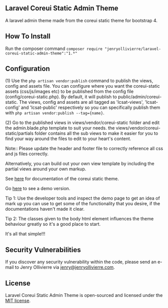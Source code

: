 ## Laravel Coreui Static Admin Theme

A laravel admin theme made from the coreui static theme for bootstrap 4.

## How To Install

Run the composer command `composer require "jenryollivierre/laravel-coreui-static-admin-theme":"1.*"`

## Configuration

(1) Use the `php artisan vendor:publish` command to publish the views, config and assets file. You can configure where you want the coreui-static assets (css/js/images etc) to be published from the config file (config/coreui-static.php). By default, it will publish to public/admin/coreui-static. The views, config and assets are all tagged as 'lcsat-views', 'lcsat-config' and 'lcsat-public' respectively so you can specifically publish them with `php artisan vendor:publish --tag={name}`.

(2) Go to the published views in views/vendor/coreui-static folder and edit the admin.blade.php template to suit your needs. the views/vendor/coreui-static/partials folder contains all the sub views to make it easier for you to find your way around the files to edit to your heart's content.

Note:: Please update the header and footer file to correctly reference all css and js files correctly.

Alternatively, you can build out your own view template by including the partial views around your own markup.

See [here](https://coreui.io/docs/getting-started/introduction/#html5-static-version) for documentation of the coreui static theme.

Go [here](https://coreui.io/demo/Static_Demo/) to see a demo version. 

Tip 1: Use the developer tools and inspect the demo page to get an idea of mark up you can use to get some of the functionality that you desire, if the documentations haven't made it clear.

Tip 2: The classes given to the body html element influences the theme behaviour greatly so it's a good place to start.

It's all that simple!!!

## Security Vulnerabilities

If you discover any security vulnerability within the code, please send an e-mail to Jenry Ollivierre via [jenry@jenryollivierre.com](mailto:jenry@jenryollivierre.com).

## License

Laravel Coreui Static Admin Theme is open-sourced and licensed under the [MIT license](https://opensource.org/licenses/MIT).
